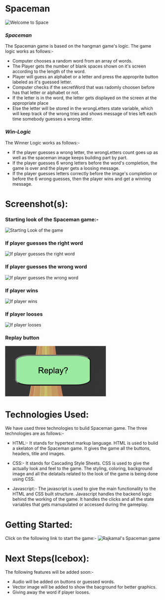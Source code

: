 # Spaceman

![Welcome to Space](https://i.pinimg.com/736x/93/42/46/934246926f16ded570c3ec799b3f62a3.jpg)

### _Spaceman_

The Spaceman game is based on the hangman game's logic. The game logic works as follows:- 
* Computer chooses a random word from an array of words.
* The Player gets the number of blank spaces shown on it's screen according to the length of the word.
* Player will guess an alphabet or a letter and press the approprite button labeled as it's guessed letter. 
* Computer checks if the secretWord that was radomly choosen before has that letter or alphabet or not.
* If the letter is in the word, the letter gets displayed on the screen at the appropriate place 
* Else the letter will be stored in the wrongLetters state variable, which will keep track of the wrong tries and shows message of tries left each time somebody guesses a wrong letter.

### _Win-Logic_

The Winner Logic works as follows:- 
* If the player guesses a wrong letter, the wrongLetters count goes up as well as the spaceman image keeps building part by part.
* If the player guesses 6 wrong letters before the word's completion, the game is over and the player gets a loosing message.
* If the player guesses letters correctly before the image's completion or before the 6 wrong guesses, then the player wins and get a winning message.


# Screenshot(s):  

### Starting look of the Spaceman game:- 

![Starting Look of the game](screenshots/screenshot-00.png)

### If player guesses the right word
![If player guesses the right word](screenshots/screenshot-01.png)

### If player guesses the wrong word
![If player guesses the wrong word](screenshots/screenshot-02.png)

### If player wins 
![If player wins](screenshots/screenshot-03.png)

### If player looses
![If player looses](screenshots/screenshot-04.png)

### Replay button
![Replay button](screenshots/screenshot-05.png)


# Technologies Used: 
We have used three technologies to bulid Spaceman game. The three technologies are as follows:- 

* HTML:- It stands for hypertext markup language. HTML is used to bulid a skelaton of the Spaceman game. It gives the game all the buttons, headers, title and images. 

* CSS:- It stands for Cascading Style Sheets. CSS is used to give the actually look and feel to the game. The styling, coloring, background image and all the delatails related to the look of the game is being done using CSS.

* Javascript:- The javascript is used to give the main functionality to the HTML and CSS built structure. Javascript handles the backend logic behind the working of the game. It handles the clicks and all the state variables that gets manupulated or accessed during the gameplay.

# Getting Started: 
Click on the following link to start the game:- 
![Rajkamal's Spaceman game](https://rsraj9980.github.io/Spaceman/)

# Next Steps(Icebox): 
The following features will be added soon:- 

* Audio will be added on buttons or guessed words.
* Vector image will be added to show the bacground for better graphics.
* Giving away the word if player looses.